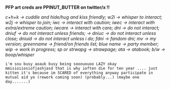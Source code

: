 **PFP art creds are PPINUT_BUTTER on twitter/x !!**

*c+h+k -> cuddle and hide/hug and kiss friendly; w2i -> whisper to interact; w2j -> whisper to join; iwc -> interact with caution; iwec -> interact with extra/extreme caution; iwcare -> interact with care; dni -> do not interact; dniuf -> do not interact unless friends; -> dniuc -> do not interact unless close; dniuid -> do not interact unless i do; fdni -> fandom dni; mv -> my version; greenname -> friend/on friends list; blue name -> party member; wip -> work in progress; sp or strwapg -> strawpage; ata -> atabook; b/w -> boop/whisper*

    i'm sou busy aoauk busy being sooououoo LAZY okay mmisioiiosiofjashjasd that is why ioften die for ten year .... just kitten it's because im SCARED of everything anyway participate in mutual aid yo (rework coming soon) (probably...) (maybe one day.......)

